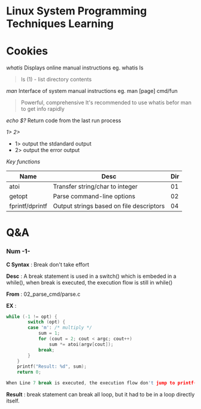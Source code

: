 # Linux System Programming Techniques Learning

# Cookies
*whatis*
Displays online manual instructions
eg. whatis ls
> ls (1)               - list directory contents

*man*
Interface of system manual instructions
eg. man [page] cmd/fun
> Powerful, comprehensive
> It's recommended to use whatis befor man to get info rapidly

*echo $?*
Return code from the last run process

*1> 2>*
- 1> output the stdandard output
- 2> output the error output

*Key functions*

| Name            | Desc                                     | Dir  |
| --------------- | ---------------------------------------- | ---- |
| atoi            | Transfer string/char to integer          | 01   |
| getopt          | Parse command-line options               | 02   |
| fprintf/dprintf | Output strings based on file descriptors | 04   |






# Q&A
### Num -1-

**C Syntax** : Break don't take effort

**Desc** : A break statement is used in a switch() which is embeded in a while(), when break is executed, the execution flow is still in while()

**From** : 02_parse_cmd/parse.c

**EX** :

```c
while (-1 != opt) {
        switch (opt) {
        case 'm': /* multiply */
            sum = 1;
            for (cout = 2; cout < argc; cout++)
                sum *= atoi(argv[cout]);
            break;
        }  
    }
    printf("Result: %d", sum);
    return 0;

When Line 7 break is executed, the execution flow don't jump to printf() as expected.
```

**Result** : break statement can break all loop, but it had to be in a loop directly itself.
